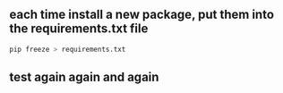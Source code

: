 ## each time install a new package, put them into the requirements.txt file

```bash
pip freeze > requirements.txt
```

## test again again and again
